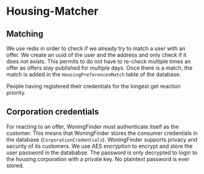 # Housing-Matcher

## Matching

We use redis in order to check if we already try to match a user with an offer. We create an uuid of the user and the address and only check if it does not exists.
This permits to do not have to re-check multiple times an offer as offers stay published for multiple days. Once there is a match, the match is added in the `HousingPreferencesMatch` table of the database.

People having registered their credentials for the longest get reaction priority.

## Corporation credentials

For reacting to an offer, WoningFinder must authenticate itself as the customer. This means that WoningFinder stores the consumer credentials in the database (`CorporationCredentials`).
WoningFinder supports privacy and security of its customers. We use AES encryption to encrypt and store the user password in the datababse. The password is only decrypted to login to the housing corporation with a private key. No plaintext password is ever stored.
